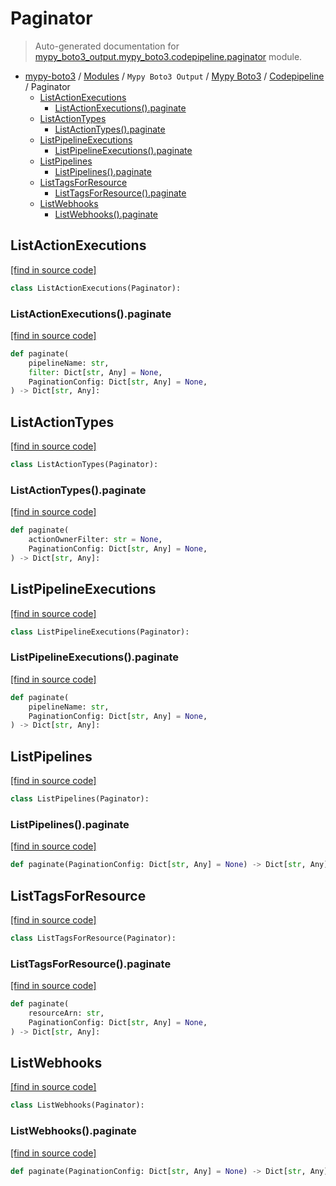 # Paginator

> Auto-generated documentation for [mypy_boto3_output.mypy_boto3.codepipeline.paginator](https://github.com/vemel/mypy_boto3/blob/master/mypy_boto3_output/mypy_boto3/codepipeline/paginator.py) module.

- [mypy-boto3](../../../README.md#mypy_boto3) / [Modules](../../../MODULES.md#mypy-boto3-modules) / `Mypy Boto3 Output` / [Mypy Boto3](../index.md#mypy-boto3) / [Codepipeline](index.md#codepipeline) / Paginator
    - [ListActionExecutions](#listactionexecutions)
        - [ListActionExecutions().paginate](#listactionexecutionspaginate)
    - [ListActionTypes](#listactiontypes)
        - [ListActionTypes().paginate](#listactiontypespaginate)
    - [ListPipelineExecutions](#listpipelineexecutions)
        - [ListPipelineExecutions().paginate](#listpipelineexecutionspaginate)
    - [ListPipelines](#listpipelines)
        - [ListPipelines().paginate](#listpipelinespaginate)
    - [ListTagsForResource](#listtagsforresource)
        - [ListTagsForResource().paginate](#listtagsforresourcepaginate)
    - [ListWebhooks](#listwebhooks)
        - [ListWebhooks().paginate](#listwebhookspaginate)

## ListActionExecutions

[[find in source code]](https://github.com/vemel/mypy_boto3/blob/master/mypy_boto3_output/mypy_boto3/codepipeline/paginator.py#L9)

```python
class ListActionExecutions(Paginator):
```

### ListActionExecutions().paginate

[[find in source code]](https://github.com/vemel/mypy_boto3/blob/master/mypy_boto3_output/mypy_boto3/codepipeline/paginator.py#L12)

```python
def paginate(
    pipelineName: str,
    filter: Dict[str, Any] = None,
    PaginationConfig: Dict[str, Any] = None,
) -> Dict[str, Any]:
```

## ListActionTypes

[[find in source code]](https://github.com/vemel/mypy_boto3/blob/master/mypy_boto3_output/mypy_boto3/codepipeline/paginator.py#L21)

```python
class ListActionTypes(Paginator):
```

### ListActionTypes().paginate

[[find in source code]](https://github.com/vemel/mypy_boto3/blob/master/mypy_boto3_output/mypy_boto3/codepipeline/paginator.py#L24)

```python
def paginate(
    actionOwnerFilter: str = None,
    PaginationConfig: Dict[str, Any] = None,
) -> Dict[str, Any]:
```

## ListPipelineExecutions

[[find in source code]](https://github.com/vemel/mypy_boto3/blob/master/mypy_boto3_output/mypy_boto3/codepipeline/paginator.py#L30)

```python
class ListPipelineExecutions(Paginator):
```

### ListPipelineExecutions().paginate

[[find in source code]](https://github.com/vemel/mypy_boto3/blob/master/mypy_boto3_output/mypy_boto3/codepipeline/paginator.py#L33)

```python
def paginate(
    pipelineName: str,
    PaginationConfig: Dict[str, Any] = None,
) -> Dict[str, Any]:
```

## ListPipelines

[[find in source code]](https://github.com/vemel/mypy_boto3/blob/master/mypy_boto3_output/mypy_boto3/codepipeline/paginator.py#L39)

```python
class ListPipelines(Paginator):
```

### ListPipelines().paginate

[[find in source code]](https://github.com/vemel/mypy_boto3/blob/master/mypy_boto3_output/mypy_boto3/codepipeline/paginator.py#L42)

```python
def paginate(PaginationConfig: Dict[str, Any] = None) -> Dict[str, Any]:
```

## ListTagsForResource

[[find in source code]](https://github.com/vemel/mypy_boto3/blob/master/mypy_boto3_output/mypy_boto3/codepipeline/paginator.py#L46)

```python
class ListTagsForResource(Paginator):
```

### ListTagsForResource().paginate

[[find in source code]](https://github.com/vemel/mypy_boto3/blob/master/mypy_boto3_output/mypy_boto3/codepipeline/paginator.py#L49)

```python
def paginate(
    resourceArn: str,
    PaginationConfig: Dict[str, Any] = None,
) -> Dict[str, Any]:
```

## ListWebhooks

[[find in source code]](https://github.com/vemel/mypy_boto3/blob/master/mypy_boto3_output/mypy_boto3/codepipeline/paginator.py#L55)

```python
class ListWebhooks(Paginator):
```

### ListWebhooks().paginate

[[find in source code]](https://github.com/vemel/mypy_boto3/blob/master/mypy_boto3_output/mypy_boto3/codepipeline/paginator.py#L58)

```python
def paginate(PaginationConfig: Dict[str, Any] = None) -> Dict[str, Any]:
```
